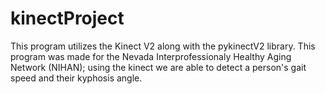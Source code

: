 # kinectProject
This program utilizes the Kinect V2 along with the pykinectV2 library. This program was made for the Nevada Interprofessionaly Healthy Aging Network (NIHAN); using the kinect we are able to detect a person's gait speed and their kyphosis angle. 
